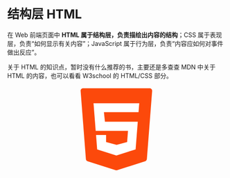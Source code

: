 # 结构层 HTML

在 Web 前端页面中 **HTML 属于结构层，负责描绘出内容的结构**；CSS 属于表现层，负责“如何显示有关内容”；JavaScript 属于行为层，负责“内容应如何对事件做出反应”。

关于 HTML 的知识点，暂时没有什么推荐的书，主要还是多查查 MDN 中关于 HTML 的内容，也可以看看 W3school 的 HTML/CSS 部分。

<div style="text-align: center">
  <svg t="1594540244644" class="icon" viewBox="0 0 1024 1024" version="1.1" xmlns="http://www.w3.org/2000/svg" p-id="837" width="200" height="200"><path d="M89.088 59.392l62.464 803.84c1.024 12.288 9.216 22.528 20.48 25.6L502.784 993.28c6.144 2.048 12.288 2.048 18.432 0l330.752-104.448c11.264-4.096 19.456-14.336 20.48-25.6l62.464-803.84c1.024-17.408-12.288-31.744-29.696-31.744H118.784c-17.408 0-31.744 14.336-29.696 31.744z" fill="#FC490B" p-id="838"></path><path d="M774.144 309.248h-409.6l12.288 113.664h388.096l-25.6 325.632-227.328 71.68-227.328-71.68-13.312-169.984h118.784v82.944l124.928 33.792 123.904-33.792 10.24-132.096H267.264L241.664 204.8h540.672z" fill="#FFFFFF" p-id="839"></path></svg>
</div>
